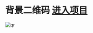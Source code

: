 # 背景二维码 [进入项目](https://sansui-d.github.io/QRCode/) 
![qr](https://github.com/sansui-d/QRCode/assets/71920152/4a612088-94c3-4642-8a26-6c6e3626c072)
